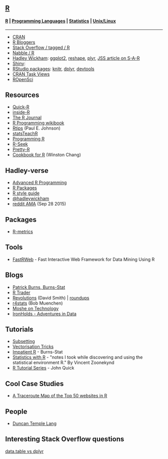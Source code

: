 ## [R](http://www.r-project.org/)

#### [R](https://github.com/evmo/DataScienceResources/blob/master/R.md) | [Programming Languages](https://github.com/evmo/DataScienceResources/blob/master/ProgLangs.md) | [Statistics](https://github.com/evmo/DataScienceResources/blob/master/Statistics.md) | [Unix/Linux](https://github.com/evmo/DataScienceResources/blob/master/UnixLinux.md)

---

- [CRAN](https://cran.rstudio.com/)
- [R Bloggers](http://r-bloggers.com/)
- [Stack Overflow / tagged / R](http://stackoverflow.com/questions/tagged/r)
- [Nabble / R](http://r.789695.n4.nabble.com/)
- [Hadley Wickham](http://had.co.nz/): [ggplot2](http://ggplot2.org), [reshape](https://github.com/hadley/reshape), [plyr](http://plyr.had.co.nz/), [JSS article on S-A-R](http://www.jstatsoft.org/v40/i01/)
- [Shiny](http://shiny.rstudio.com/): 
- [RStudio packages](http://www.rstudio.com/products/rpackages/): [knitr](http://yihui.name/knitr/), [dplyr](https://github.com/hadley/dplyr), [devtools](http://www.rstudio.com/products/rpackages/devtools/)
- [CRAN Task Views](https://cran.r-project.org/web/views/)
- [ROpenSci](https://ropensci.org/)

## Resources

- [Quick-R](http://www.statmethods.net/index.html)
- [inside-R](http://www.inside-r.org/)
- [The R Journal](http://journal.r-project.org/index.html)
- [R Programming wikibook](http://en.wikibooks.org/wiki/R_Programming)
- [Rtips](http://pj.freefaculty.org/R/Rtips.html) (Paul E. Johnson)
- [statsTeachR](http://statsteachr.org/)
- [Programming R](http://www.programmingr.com/)
- [R-Seek](http://www.rseek.org/)
- [Pretty-R](http://www.inside-r.org/pretty-r/tool)
- [Cookbook for R](http://www.cookbook-r.com/) (Winston Chang)

## Hadley-verse

- [Advanced R Programming](http://adv-r.had.co.nz/)
- [R Packages](http://r-pkgs.had.co.nz/)
- [R style guide](http://adv-r.had.co.nz/Style.html)
- [@hadleywickham](http://twitter.com/hadleywickham)
- [reddit AMA](https://www.reddit.com/r/dataisbeautiful/comments/3mp9r7/im_hadley_wickham_chief_scientist_at_rstudio_and/) (Sep 28 2015)

## Packages

- [R-metrics](https://www.rmetrics.org/)

## Tools

- [FastRWeb](http://www.rforge.net/FastRWeb/) - Fast Interactive Web Framework for Data Mining Using R

## Blogs

- [Patrick Burns, Burns-Stat](http://www.burns-stat.com/)
- [R Trader](http://thertrader.com/)
- [Revolutions](http://blog.revolutionanalytics.com/) (David Smith) |					[roundups](http://blog.revolutionanalytics.com/roundups/)
- [r4stats](http://r4stats.com/) (Bob Muenchen)
- [Moshe on Technology](http://technomosh.blogspot.com/)
- [IronHolds - Adventures in Data](http://ironholds.org/blog/)

## Tutorials

- [Subsetting](http://rpubs.com/daspringate/subsetting)
- [Vectorisation Tricks](http://rpubs.com/daspringate/vectorisation)
- [Impatient R](http://www.burns-stat.com/documents/tutorials/impatient-r/) - Burns-Stat
- [Statistics with R](http://zoonek2.free.fr/UNIX/48_R/all.html) - "notes I took while discovering and using the statistical environment R." By Vincent Zoonekynd
- [R Tutorial Series](http://rtutorialseries.blogspot.com/) - John Quick

## Cool Case Studies

- [A Traceroute Map of the Top 50 websites in R](http://rstudio-pubs-static.s3.amazonaws.com/1039_84b00474341c4687ac1d756f1b012167.html)

## People

- [Duncan Temple Lang](http://anson.ucdavis.edu/~duncan/)

## Interesting Stack Overflow questions

[data.table vs dplyr](http://stackoverflow.com/questions/21435339/data-table-vs-dplyr-can-one-do-something-well-the-other-cant-or-does-poorly)

